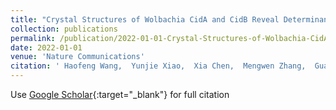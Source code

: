 ```yaml
---
title: "Crystal Structures of Wolbachia CidA and CidB Reveal Determinants of Bacteria-induced Cytoplasmic Incompatibility and Rescue"
collection: publications
permalink: /publication/2022-01-01-Crystal-Structures-of-Wolbachia-CidA-and-CidB-Reveal-Determinants-of-Bacteria-induced-Cytoplasmic-Incompatibility-and-Rescue
date: 2022-01-01
venue: 'Nature Communications'
citation: ' Haofeng Wang,  Yunjie Xiao,  Xia Chen,  Mengwen Zhang,  Guangxin Sun,  Feng Wang,  Lin Wang,  Hanxiao Zhang,  Xiaoyu Zhang,  Xin Yang,  Wenling Li,  Yi Wei,  Deqiang Yao,  Bing Zhang,  Jun Li,  Wen Cui,  Fenghua Wang,  Cheng Chen,  Wei Shen,  Dan Su,  Fang Bai,  Jinhai Huang,  Sheng Ye,  Lei Zhang,  Xiaoyun Ji,  Wei Wang,  Zefang Wang,  Mark Hochstrasser,  Haitao Yang, &quot;Crystal Structures of Wolbachia CidA and CidB Reveal Determinants of Bacteria-induced Cytoplasmic Incompatibility and Rescue.&quot; Nature Communications, 2022.'
---
```

Use [Google Scholar](https://scholar.google.com/scholar?q=Crystal+Structures+of+Wolbachia+CidA+and+CidB+Reveal+Determinants+of+Bacteria+induced+Cytoplasmic+Incompatibility+and+Rescue){:target="_blank"} for full citation